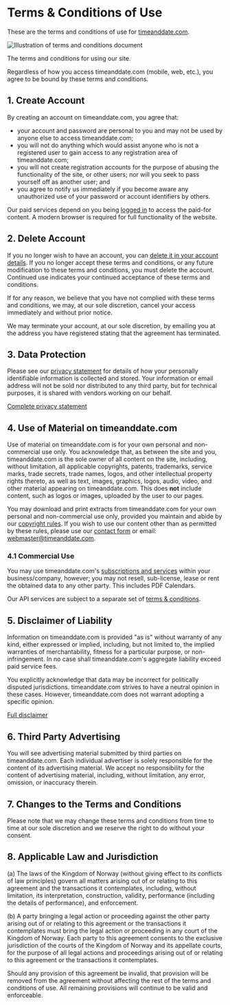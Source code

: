 Terms & Conditions of Use
=========================

These are the terms and conditions of use for [timeanddate.com](https://www.timeanddate.com/).

![Illustration of terms and conditions document](//c.tadst.com/gfx/600x337/og-t-and-c.png?1)

The terms and conditions for using our site.

Regardless of how you access timeanddate.com (mobile, web, etc.), you agree to be bound by these terms and conditions.

1\. Create Account
------------------

By creating an account on timeanddate.com, you agree that:

* your account and password are personal to you and may not be used by anyone else to access timeanddate.com;
* you will not do anything which would assist anyone who is not a registered user to gain access to any registration area of timeanddate.com;
* you will not create registration accounts for the purpose of abusing the functionality of the site, or other users; nor will you seek to pass yourself off as another user; and
* you agree to notify us immediately if you become aware any unauthorized use of your password or account identifiers by others.

Our paid services depend on you being [logged in](https://www.timeanddate.com/custom/modify.html) to access the paid-for content. A modern browser is required for full functionality of the website.

2\. Delete Account
------------------

If you no longer wish to have an account, you can [delete it in your account details](https://www.timeanddate.com/custom/modify.html). If you no longer accept these terms and conditions, or any future modification to these terms and conditions, you must delete the account. Continued use indicates your continued acceptance of these terms and conditions.

If for any reason, we believe that you have not complied with these terms and conditions, we may, at our sole discretion, cancel your access immediately and without prior notice.

We may terminate your account, at our sole discretion, by emailing you at the address you have registered stating that the agreement has terminated.

3\. Data Protection
-------------------

Please see our [privacy statement](https://www.timeanddate.com/information/privacy.html) for details of how your personally identifiable information is collected and stored. Your information or email address will not be sold nor distributed to any third party, but for technical purposes, it is shared with vendors working on our behalf.

[Complete privacy statement](https://www.timeanddate.com/information/privacy.html)

4\. Use of Material on timeanddate.com
--------------------------------------

Use of material on timeanddate.com is for your own personal and non-commercial use only. You acknowledge that, as between the site and you, timeanddate.com is the sole owner of all content on the site, including, without limitation, all applicable copyrights, patents, trademarks, service marks, trade secrets, trade names, logos, and other intellectual property rights thereto, as well as text, images, graphics, logos, audio, video, and other material appearing on timeanddate.com. This does **not** include content, such as logos or images, uploaded by the user to our pages.

You may download and print extracts from timeanddate.com for your own personal and non-commercial use only, provided you maintain and abide by our [copyright rules](https://www.timeanddate.com/information/copyright.html). If you wish to use our content other than as permitted by these rules, please use our [contact form](https://www.timeanddate.com/information/feedback.html?url=/) or email: [webmaster@timeanddate.com](mailto:webmaster@timeanddate.com).

### 4.1 Commercial Use

You may use timeanddate.com's [subscriptions and services](https://www.timeanddate.com/services/) within your business/company, however; you may not resell, sub-license, lease or rent the obtained data to any other party. This includes PDF Calendars.

Our API services are subject to a separate set of [terms & conditions](https://dev.timeanddate.com/terms).

5\. Disclaimer of Liability
---------------------------

Information on timeanddate.com is provided "as is" without warranty of any kind, either expressed or implied, including, but not limited to, the implied warranties of merchantability, fitness for a particular purpose, or non-infringement. In no case shall timeanddate.com's aggregate liability exceed paid service fees.

You explicitly acknowledge that data may be incorrect for politically disputed jurisdictions. timeanddate.com strives to have a neutral opinion in these cases. However, timeanddate.com does not warrant adopting a specific opinion.

[Full disclaimer](https://www.timeanddate.com/information/disclaimer.html)

6\. Third Party Advertising
---------------------------

You will see advertising material submitted by third parties on timeanddate.com. Each individual advertiser is solely responsible for the content of its advertising material. We accept no responsibility for the content of advertising material, including, without limitation, any error, omission, or inaccuracy therein.

7\. Changes to the Terms and Conditions
---------------------------------------

Please note that we may change these terms and conditions from time to time at our sole discretion and we reserve the right to do without your consent.

8\. Applicable Law and Jurisdiction
-----------------------------------

(a) The laws of the Kingdom of Norway (without giving effect to its conflicts of law principles) govern all matters arising out of or relating to this agreement and the transactions it contemplates, including, without limitation, its interpretation, construction, validity, performance (including the details of performance), and enforcement.

(b) A party bringing a legal action or proceeding against the other party arising out of or relating to this agreement or the transactions it contemplates must bring the legal action or proceeding in any court of the Kingdom of Norway. Each party to this agreement consents to the exclusive jurisdiction of the courts of the Kingdom of Norway and its appellate courts, for the purpose of all legal actions and proceedings arising out of or relating to this agreement or the transactions it contemplates.

Should any provision of this agreement be invalid, that provision will be removed from the agreement without affecting the rest of the terms and conditions of use. All remaining provisions will continue to be valid and enforceable.